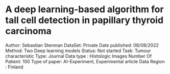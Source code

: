# A deep learning-based algorithm for tall cell detection in papillary thyroid carcinoma

Author: Sebastian Stenman
DataSet: Private
Date published: 08/08/2022
Method: Two Deep learning models
Status: Not started
Task: Tumour characteristic
Type: Journal
Data type : Histologic Images
Number Of Patient: 100
Type of paper: AI-Experiment, Experimental article
Data Region : Finland